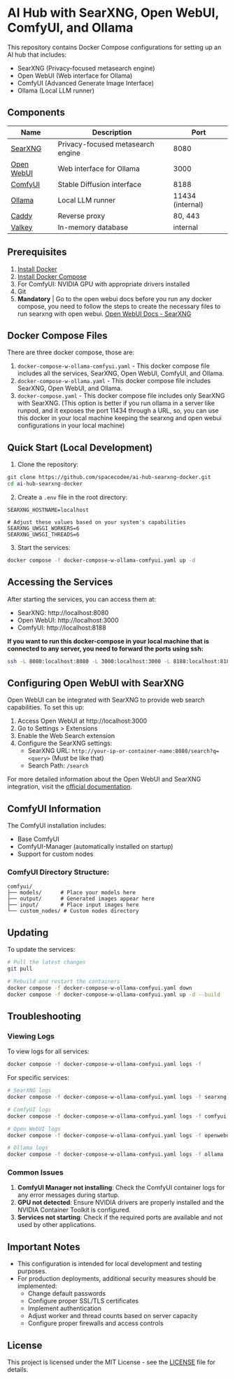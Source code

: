 # AI Hub with SearXNG, Open WebUI, ComfyUI, and Ollama

This repository contains Docker Compose configurations for setting up an AI hub that includes:

- SearXNG (Privacy-focused metasearch engine)
- Open WebUI (Web interface for Ollama)
- ComfyUI (Advanced Generate Image Interface)
- Ollama (Local LLM runner)

## Components

| Name                                                   | Description                       | Port             |
|--------------------------------------------------------|-----------------------------------|------------------|
| [SearXNG](https://github.com/searxng/searxng)          | Privacy-focused metasearch engine | 8080             |
| [Open WebUI](https://github.com/open-webui/open-webui) | Web interface for Ollama          | 3000             |
| [ComfyUI](https://github.com/comfyanonymous/ComfyUI)   | Stable Diffusion interface        | 8188             |
| [Ollama](https://github.com/ollama/ollama)             | Local LLM runner                  | 11434 (internal) |
| [Caddy](https://github.com/caddyserver/caddy)          | Reverse proxy                     | 80, 443          |
| [Valkey](https://github.com/valkey-io/valkey)          | In-memory database                | internal         |

## Prerequisites

1. [Install Docker](https://docs.docker.com/install/)
2. [Install Docker Compose](https://docs.docker.com/compose/install/)
3. For ComfyUI: NVIDIA GPU with appropriate drivers installed
4. Git
5. **Mandatory** | Go to the open webui docs before you run any docker compose, you need to follow the steps to create
   the necessary
   files to run searxng with open
   webui. [Open WebUI Docs - SearXNG](https://docs.openwebui.com/tutorials/web-search/searxng)

## Docker Compose Files

There are three docker compose, those are:

1. `docker-compose-w-ollama-comfyui.yaml` - This docker compose file includes all the services, SearXNG, Open WebUI,
   ComfyUI, and Ollama.
2. `docker-compose-w-ollama.yaml` - This docker compose file includes SearXNG, Open WebUI, and Ollama.
3. `docker-compose.yaml` - This docker compose file includes only SearXNG with SearXNG. (This option is better if you
   run ollama in a server like runpod, and it exposes the port 11434 through a URL, so, you can use this docker in your local machine keeping the searxng and open webui configurations in your local machine)

## Quick Start (Local Development)

1. Clone the repository:

```bash
git clone https://github.com/spacecodee/ai-hub-searxng-docker.git
cd ai-hub-searxng-docker
```

2. Create a `.env` file in the root directory:

```env
SEARXNG_HOSTNAME=localhost

# Adjust these values based on your system's capabilities
SEARXNG_UWSGI_WORKERS=6
SEARXNG_UWSGI_THREADS=6
```

3. Start the services:

```bash
docker compose -f docker-compose-w-ollama-comfyui.yaml up -d
```

## Accessing the Services

After starting the services, you can access them at:

- SearXNG: http://localhost:8080
- Open WebUI: http://localhost:3000
- ComfyUI: http://localhost:8188

**If you want to run this docker-compose in your local machine that is connected to any server, you need to forward the
ports using ssh:**

```bash
ssh -L 8080:localhost:8080 -L 3000:localhost:3000 -L 8188:localhost:8188 user@server-ip
```

## Configuring Open WebUI with SearXNG

Open WebUI can be integrated with SearXNG to provide web search capabilities. To set this up:

1. Access Open WebUI at http://localhost:3000
2. Go to Settings > Extensions
3. Enable the Web Search extension
4. Configure the SearXNG settings:
    - SearXNG URL: `http://your-ip-or-container-name:8080/search?q=<query>` (Must be like that)
    - Search Path: `/search`

For more detailed information about the Open WebUI and SearXNG integration, visit
the [official documentation](https://docs.openwebui.com/tutorials/web-search/searxng).

## ComfyUI Information

The ComfyUI installation includes:

- Base ComfyUI
- ComfyUI-Manager (automatically installed on startup)
- Support for custom nodes

### ComfyUI Directory Structure:

```
comfyui/
├── models/      # Place your models here
├── output/      # Generated images appear here
├── input/       # Place input images here
└── custom_nodes/ # Custom nodes directory
```

## Updating

To update the services:

```bash
# Pull the latest changes
git pull

# Rebuild and restart the containers
docker compose -f docker-compose-w-ollama-comfyui.yaml down
docker compose -f docker-compose-w-ollama-comfyui.yaml up -d --build
```

## Troubleshooting

### Viewing Logs

To view logs for all services:

```bash
docker compose -f docker-compose-w-ollama-comfyui.yaml logs -f
```

For specific services:

```bash
# SearXNG logs
docker compose -f docker-compose-w-ollama-comfyui.yaml logs -f searxng

# ComfyUI logs
docker compose -f docker-compose-w-ollama-comfyui.yaml logs -f comfyui

# Open WebUI logs
docker compose -f docker-compose-w-ollama-comfyui.yaml logs -f openwebui

# Ollama logs
docker compose -f docker-compose-w-ollama-comfyui.yaml logs -f ollama
```

### Common Issues

1. **ComfyUI Manager not installing**: Check the ComfyUI container logs for any error messages during startup.
2. **GPU not detected**: Ensure NVIDIA drivers are properly installed and the NVIDIA Container Toolkit is configured.
3. **Services not starting**: Check if the required ports are available and not used by other applications.

## Important Notes

- This configuration is intended for local development and testing purposes.
- For production deployments, additional security measures should be implemented:
    - Change default passwords
    - Configure proper SSL/TLS certificates
    - Implement authentication
    - Adjust worker and thread counts based on server capacity
    - Configure proper firewalls and access controls

## License

This project is licensed under the MIT License - see the [LICENSE](LICENSE) file for details.